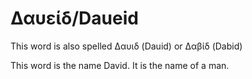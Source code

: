 # Δαυείδ/Daueid 
This word is also spelled Δαυιδ (Dauid) or Δαβίδ (Dabid)

This word is the name David. It is the name of a man.
